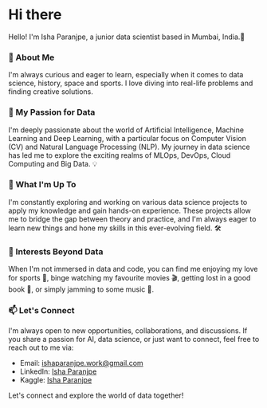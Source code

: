 # Hi there 

Hello! I'm Isha Paranjpe, a junior data scientist based in Mumbai, India.🌆

### 🚀 About Me 

I'm always curious and eager to learn, especially when it comes to data science, history, space and sports. 
I love diving into real-life problems and finding creative solutions. 

### 🌟 My Passion for Data

I'm deeply passionate about the world of Artificial Intelligence, Machine Learning and Deep Learning, with a particular focus on Computer Vision (CV) and Natural Language Processing (NLP). 
My journey in data science has led me to explore the exciting realms of MLOps, DevOps, Cloud Computing and Big Data. 💡

### 💼 What I'm Up To

I'm constantly exploring and working on various data science projects to apply my knowledge and gain hands-on experience. 
These projects allow me to bridge the gap between theory and practice, and I'm always eager to learn new things and hone my skills in this ever-evolving field. 🛠️

### 🌱 Interests Beyond Data

When I'm not immersed in data and code, you can find me enjoying my love for sports 🏀, binge watching my favourite movies 🎬, getting lost in a good book 📖, or simply jamming to some music 🎵.

### 📫 Let's Connect

I'm always open to new opportunities, collaborations, and discussions. If you share a passion for AI, data science, or just want to connect, feel free to reach out to me via:
- Email: [ishaparanjpe.work@gmail.com](mailto:ishaparanjpe.work@gmail.com)
- LinkedIn: [Isha Paranjpe](https://www.linkedin.com/in/isha-paranjpe/)
- Kaggle: [Isha Paranjpe](https://www.kaggle.com/ishaparanjpe)

Let's connect and explore the world of data together! 
